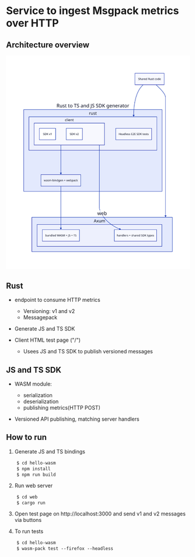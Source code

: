 # Service to ingest Msgpack metrics over HTTP

## Architecture overview 
![Architecture overview](arch.svg)
## Rust
  - endpoint to consume HTTP metrics
    - Versioning: v1 and v2
    - Messagepack

  - Generate JS and TS SDK

  - Client HTML test page ("/")
    - Usees JS and TS SDK to publish versioned messages

## JS and TS SDK
  - WASM module:
    - serialization
    - deserialization
    - publishing metrics(HTTP POST)

  - Versioned API publishing, matching server handlers

## How to run
  1. Generate JS and TS bindings
  ```
      $ cd hello-wasm
      $ npm install
      $ npm run build
  ```
  2. Run web server
  ```
      $ cd web
      $ cargo run
  ```

  3. Open test page on http://localhost:3000 and send v1 and v2 messages via buttons

  4. To run tests
  ```
      $ cd hello-wasm
      $ wasm-pack test --firefox --headless
  ```